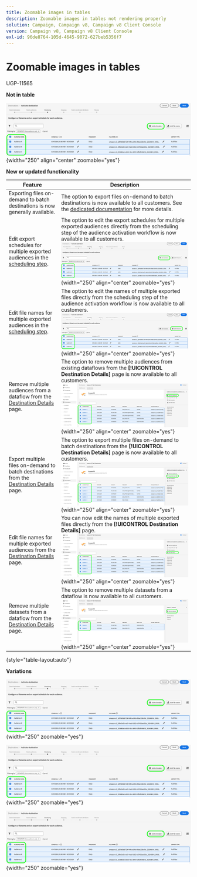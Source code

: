 ```yaml
---
title: Zoomable images in tables
description: Zoomable images in tables not rendering properly
solution: Campaign, Campaign v8, Campaign v8 Client Console
version: Campaign v8, Campaign v8 Client Console
exl-id: 96de8764-105d-4645-9072-627beb5356f7
---
```

# Zoomable images in tables

UGP-11565

**Not in table**

![Image of the Experience Platform user interface highlighting the Edit schedule option in the scheduling step.](/help/test-guide/authoring-guide/assets/edit-schedule.png "Edit schedule option in the scheduling step."){width="250" align="center" zoomable="yes"}

**New or updated functionality**

| Feature | Description |
| ----------- | ----------- |
| Exporting files on-demand to batch destinations is now generally available. | The option to export files on-demand to batch destinations is now available to all customers. See the [dedicated documentation](https://www.adobe.com) for more details.|
| Edit export schedules for multiple exported audiences in the [scheduling step](https://www.adobe.com). | The option to edit the export schedules for multiple exported audiences directly from the scheduling step of the audience activation workflow is now available to all customers. ![Image of the Experience Platform user interface highlighting the Edit schedule option in the scheduling step.](/help/test-guide/authoring-guide/assets/edit-schedule.png "Edit schedule option in the scheduling step."){width="250" align="center" zoomable="yes"}|
| Edit file names for multiple exported audiences in the [scheduling step](https://www.adobe.com). | The option to edit the names of multiple exported files directly from the scheduling step of the audience activation workflow is now available to all customers. ![Image of the Experience Platform user interface highlighting the Edit file name option in the scheduling step.](/help/test-guide/authoring-guide/assets/edit-file-name.png "Edit file name option in the scheduling step."){width="250" align="center" zoomable="yes"}|
| Remove multiple audiences from a dataflow from the [Destination Details](https://www.adobe.com) page.  | The option to remove multiple audiences from existing dataflows from the **[!UICONTROL Destination Details]** page is now available to all customers. ![Image of the Experience Platform user interface highlighting the Remove audiences option in the Destination Details page.](/help/test-guide/authoring-guide/assets/bulk-remove-audiences.png "Remove audiences option in the Destination Details page."){width="250" align="center" zoomable="yes"} |
| Export multiple files on-demand to batch destinations from the [Destination Details](https://www.adobe.com) page. | The option to export multiple files on-demand to batch destinations from the **[!UICONTROL Destination Details]** page is now available to all customers. ![Image of the Experience Platform user interface highlighting the Export file now option in the Destination Details page.](/help/test-guide/authoring-guide/assets/bulk-export-file-now.png "Export file now option in the Destination Details page."){width="250" align="center" zoomable="yes"} |
| Edit file names for multiple exported audiences from the [Destination Details](https://www.adobe.com) page. | You can now edit the names of multiple exported files directly from the **[!UICONTROL Destination Details]** page. ![Image of the Experience Platform user interface highlighting the Edit file name option in the destination details page.](/help/test-guide/authoring-guide/assets/edit-file-name-destination-details.png "Edit file name option in the destination details page."){width="250" align="center" zoomable="yes"} |
| Remove multiple datasets from a dataflow from the [Destination Details](https://www.adobe.com) page. | The option to remove multiple datasets from a dataflow is now available to all customers. ![Image of the Experience Platform user interface highlighting the Remove datasets option in the destination details page.](/help/test-guide/authoring-guide/assets/bulk-remove-datasets.png "Remove datasets option in the destination details page."){width="250" align="center" zoomable="yes"} |

{style="table-layout:auto"}

**Variations**

![Image of the Experience Platform user interface highlighting the Edit schedule option in the scheduling step.](/help/test-guide/authoring-guide/assets/edit-schedule.png "Edit schedule option in the scheduling step."){width="250" zoomable="yes"}

![Image of the Experience Platform user interface highlighting the Edit schedule option in the scheduling step](/help/test-guide/authoring-guide/assets/edit-schedule.png "Edit schedule option in the scheduling step"){width="250" zoomable="yes"}

![Image of the Experience Platform user interface highlighting the Edit schedule option in the scheduling step](/help/test-guide/authoring-guide/assets/edit-schedule.png){width="250" zoomable="yes"}

